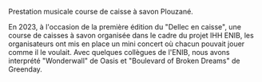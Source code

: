 Prestation musicale course de caisse à savon Plouzané.

En 2023, à l'occasion de la première édition du "Dellec en caisse", une course de caisses à savon organisée dans le cadre du projet IHH ENIB, les organisateurs ont mis en place un mini concert où chacun pouvait jouer comme il le voulait. Avec quelques collègues de l'ENIB, nous avons interprété "Wonderwall" de Oasis et "Boulevard of Broken Dreams" de Greenday.